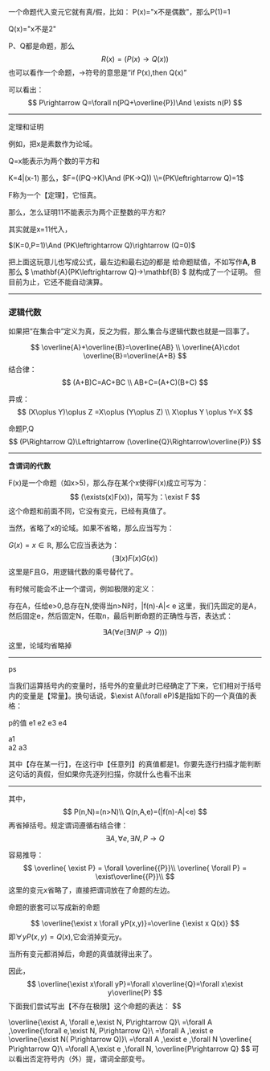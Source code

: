 一个命题代入变元它就有真/假，比如：
P(x)="x不是偶数"，那么P(1)=1

Q(x)="x不是2"

P、Q都是命题，那么
$$
R(x)=(P(x)→Q(x))
$$
也可以看作一个命题，$\rightarrow$符号的意思是“if P(x),then Q(x)”

可以看出：
$$
P\rightarrow Q=\forall n(PQ+\overline{P})\And \exists n(P)
$$


---
定理和证明

例如，把x是素数作为论域。

Q=x能表示为两个数的平方和

K=4|(x-1)
那么，$F=((PQ→K)\And (PK→Q))
\\=(PK\leftrightarrow Q)=1$

F称为一个【定理】，它恒真。

那么，怎么证明11不能表示为两个正整数的平方和?

其实就是x=11代入，

$(K=0,P=1)\And (PK\leftrightarrow Q)\rightarrow (Q=0)$

把上面这玩意儿也写成公式，最左边和最右边的都是
给命题赋值，不如写作$\mathbf{A,B}$
那么
$
\mathbf{A}(PK\leftrightarrow Q)→\mathbf{B}
$
就构成了一个证明。
但目前为止，它还不能自动演算。


---
### 逻辑代数

如果把“在集合中”定义为真，反之为假，那么集合与逻辑代数也就是一回事了。

$$
\overline{A}+\overline{B}=\overline{AB}
\\
\overline{A}\cdot \overline{B}=\overline{A+B}
$$
结合律：
$$
(A+B)C=AC+BC
\\
AB+C=(A+C)(B+C)
$$

异或：
$$
(X\oplus Y)\oplus Z =X\oplus (Y\oplus Z)
\\
X\oplus Y \oplus Y=X
$$

命题P,Q
$$
(P\Rightarrow Q)\Leftrightarrow
(\overline{Q}\Rightarrow\overline{P})
$$

---


**含谓词的代数**

F(x)是一个命题（如x>5)，那么存在某个x使得F(x)成立可写为：
$$
(\exists(x)F(x))，简写为：\exist F
$$
这个命题和前面不同，它没有变元，已经有真值了。

当然，省略了x的论域。如果不省略，那么应当写为：

$G(x)=x\in \mathbb{R},$
那么它应当表达为：
$$
(\exists(x)F(x)G(x))
$$
这里是F且G，用逻辑代数的乘号替代了。

有时候可能会不止一个谓词，例如极限的定义：

存在A，任给e>0,总存在N,使得当n>N时，|f(n)-A|< e
这里，我们先固定的是A，然后固定e，然后固定N，任取n，最后判断命题的正确性与否，表达式：

$$
\exists A (\forall e( \exists N(P\rightarrow Q)))
$$
这里，论域均省略掉

---
ps


当我们运算括号内的变量时，括号外的变量此时已经确定了下来，它们相对于括号内的变量是【常量】。换句话说，$\exist A(\forall eP)$是指如下的一个真值的表格：

p的值        e1  e2  e3  e4

a1          
a2
a3

其中【存在某一行】，在这行中【任意列】的真值都是1。你要先逐行扫描才能判断这句话的真假，但如果你先逐列扫描，你就什么也看不出来



---
其中，
$$
P(n,N)=(n>N)\\
Q(n,A,e)=(|f(n)-A|<e)
$$
再省掉括号。规定谓词遵循右结合律：
$$
\exists A, \forall e, \exists N, P\rightarrow Q
$$



容易推导：
$$
\overline{ \exist  P} = \forall \overline{{P}}\\
\overline{ \forall  P} = \exist\overline{{P}}\\
$$
这里的变元x省略了，直接把谓词放在了命题的左边。


命题的嵌套可以写成新的命题

$$
\overline{\exist x \forall  yP(x,y)}=\overline {\exist x Q(x)}
$$
即$\forall yP(x,y)=Q(x)$,它会消掉变元y。

当所有变元都消掉后，命题的真值就得出来了。


因此，
$$
\overline{\exist x\forall yP}=\forall x\overline{Q}=\forall x\exist y\overline{P}
$$
下面我们尝试写出【不存在极限】这个命题的表达：
$$


\overline{\exist A, \forall e,\exist N, P\rightarrow Q}\\
=\forall A ,\overline{\forall e,\exist N, P\rightarrow Q}\\
=\forall A ,\exist e \overline{\exist N( P\rightarrow Q)}\\
=\forall A ,\exist e ,\forall N \overline{ P\rightarrow Q}\\
=\forall A,\exist e ,\forall N, \overline{P\rightarrow Q}
$$
可以看出否定符号内（外）提，谓词全部变号。


